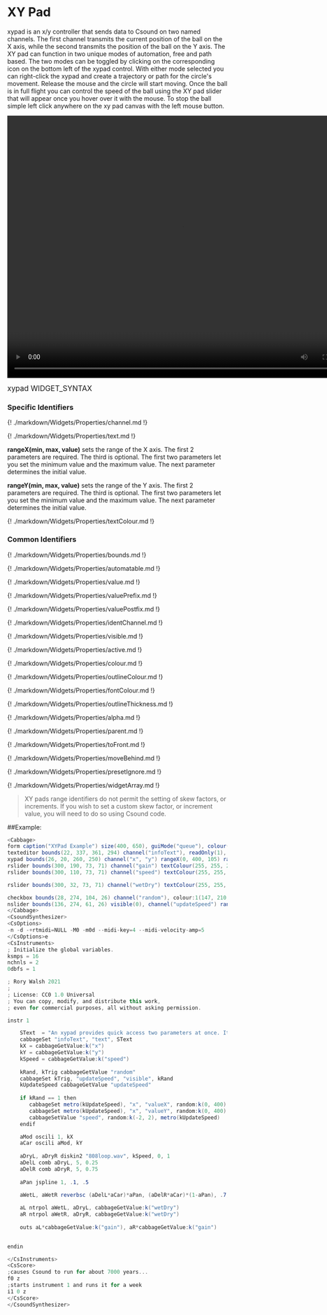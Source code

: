 # XY Pad

xypad is an x/y controller that sends data to Csound on two named channels. The first channel transmits the current position of the ball on the X axis, while the second transmits the position of the ball on the Y axis. The XY pad can function in two unique modes of automation, free and path based. The two modes can be toggled by clicking on the corresponding icon on the bottom left of the xypad control. With either mode selected you can right-click the xypad and create a trajectory or path for the circle's movement. Release the mouse and the circle will start moving. Once the ball is in full flight you can control the speed of the ball using the XY pad slider that will appear once you hover over it with the mouse. To stop the ball simple left click anywhere on the xy pad canvas with the left mouse button. 

<video width="800" height="600" controls>
<source src="../../images/docs/xypad.mp4">
</video> 

<big></pre>
xypad WIDGET_SYNTAX
</pre></big>

### Specific Identifiers

{! ./markdown/Widgets/Properties/channel.md !} 

{! ./markdown/Widgets/Properties/text.md !} 

**rangeX(min, max, value)** sets the range of the X axis. The first 2 parameters are required. The third is optional. The first two parameters let you set the minimum value and the maximum value. The next parameter determines the initial value. 

**rangeY(min, max, value)** sets the range of the Y axis. The first 2 parameters are required. The third is optional. The first two parameters let you set the minimum value and the maximum value. The next parameter determines the initial value. 

{! ./markdown/Widgets/Properties/textColour.md !} 

### Common Identifiers

{! ./markdown/Widgets/Properties/bounds.md !}

{! ./markdown/Widgets/Properties/automatable.md !}

{! ./markdown/Widgets/Properties/value.md !}

{! ./markdown/Widgets/Properties/valuePrefix.md !}

{! ./markdown/Widgets/Properties/valuePostfix.md !}

{! ./markdown/Widgets/Properties/identChannel.md !}  

{! ./markdown/Widgets/Properties/visible.md !}   

{! ./markdown/Widgets/Properties/active.md !}   

{! ./markdown/Widgets/Properties/colour.md !}   

{! ./markdown/Widgets/Properties/outlineColour.md !}   

{! ./markdown/Widgets/Properties/fontColour.md !}  

{! ./markdown/Widgets/Properties/outlineThickness.md !}  

{! ./markdown/Widgets/Properties/alpha.md !}   

{! ./markdown/Widgets/Properties/parent.md !} 

{! ./markdown/Widgets/Properties/toFront.md !} 

{! ./markdown/Widgets/Properties/moveBehind.md !} 

{! ./markdown/Widgets/Properties/presetIgnore.md !} 

{! ./markdown/Widgets/Properties/widgetArray.md !}  

> XY pads range identifiers do not permit the setting of skew factors, or increments. If you wish to set a custom skew factor, or increment value, you will need to do so using Csound code.  


<!--(End of identifiers)/-->


##Example:
<!--(Widget Example)/-->
```csharp
<Cabbage>
form caption("XYPad Example") size(400, 650), guiMode("queue"), colour(2, 145, 209) pluginId("def1")
texteditor bounds(22, 337, 361, 294) channel("infoText"), readOnly(1), wrap(1), scrollbars(1)
xypad bounds(26, 20, 260, 250) channel("x", "y") rangeX(0, 400, 105) rangeY(0, 400, 200)
rslider bounds(300, 190, 73, 71) channel("gain") textColour(255, 255, 255, 255), text("Gain") range(0, 2, 1.158, 1, 0.001)
rslider bounds(300, 110, 73, 71) channel("speed") textColour(255, 255, 255, 255), text("Sample Speed") range(-2, 2, -0.384, 1, 0.001)

rslider bounds(300, 32, 73, 71) channel("wetDry") textColour(255, 255, 255, 255), text("Wet/Dry") range(0, 1, 0, 1, 0.001)

checkbox bounds(28, 274, 104, 26) channel("random"), colour:1(147, 210, 0), fontColour:1(255, 255, 255) text("Randomise")
nslider bounds(136, 274, 61, 26) visible(0), channel("updateSpeed") range(0, 20, 2, 1, 0.01) velocity(50)
</Cabbage>
<CsoundSynthesizer>
<CsOptions>
-n -d -+rtmidi=NULL -M0 -m0d --midi-key=4 --midi-velocity-amp=5
</CsOptions>e
<CsInstruments>
; Initialize the global variables. 
ksmps = 16
nchnls = 2
0dbfs = 1

; Rory Walsh 2021 
;
; License: CC0 1.0 Universal
; You can copy, modify, and distribute this work, 
; even for commercial purposes, all without asking permission. 

instr 1

    SText  = "An xypad provides quick access two parameters at once. It accepts two channels, one for the X values, and one for the Y values. The ball can be moved around by clicking on it, while a right-click drag will cause it to bounce around the screen.\n\nAlthough two channels are passed to this widget, identifier data should only be sent to the first channel, i.e, the X channel.\n\nIn this example a soundfile is being ring modulated by a modulator signal, taht is itself a result of ring modulation suing two sine waves. The signal is then passed to some comb filters, and finally to a simple stereo reverb unit. The ntrpol opcodes is used to balance the wet and dry signals.\n\nA randomise button is added to add some modulation to various parameters. Note that because the xypad has two channels, we cannot use cabbageSetValue to set its value. We must use cabbageSet instead."
    cabbageSet "infoText", "text", SText
    kX = cabbageGetValue:k("x")
    kY = cabbageGetValue:k("y")
    kSpeed = cabbageGetValue:k("speed")
    
    kRand, kTrig cabbageGetValue "random"
    cabbageSet kTrig, "updateSpeed", "visible", kRand
    kUpdateSpeed cabbageGetValue "updateSpeed"
    
    if kRand == 1 then
       cabbageSet metro(kUpdateSpeed), "x", "valueX", random:k(0, 400)
       cabbageSet metro(kUpdateSpeed), "x", "valueY", random:k(0, 400)
       cabbageSetValue "speed", random:k(-2, 2), metro(kUpdateSpeed)    
    endif

    aMod oscili 1, kX
    aCar oscili aMod, kY
    
    aDryL, aDryR diskin2 "808loop.wav", kSpeed, 0, 1 
    aDelL comb aDryL, 5, 0.25
    aDelR comb aDryR, 5, 0.75
    
    aPan jspline 1, .1, .5
    
    aWetL, aWetR reverbsc (aDelL*aCar)*aPan, (aDelR*aCar)*(1-aPan), .7, 1000

    aL ntrpol aWetL, aDryL, cabbageGetValue:k("wetDry")
    aR ntrpol aWetR, aDryR, cabbageGetValue:k("wetDry")
    
    outs aL*cabbageGetValue:k("gain"), aR*cabbageGetValue:k("gain")
    

endin

</CsInstruments>
<CsScore>
;causes Csound to run for about 7000 years...
f0 z
;starts instrument 1 and runs it for a week
i1 0 z
</CsScore>
</CsoundSynthesizer>

```
<!--(End Widget Example)/-->
